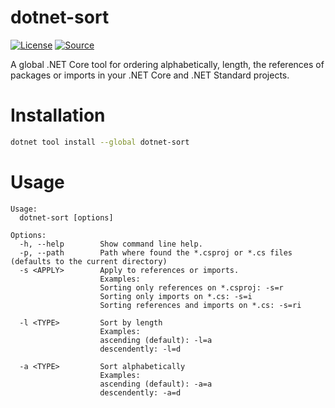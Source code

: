 # dotnet-sort
[![License](https://img.shields.io/badge/license-MIT-blue.svg?style=flat-square)](LICENSE)
[![Source](https://img.shields.io/badge/Source-Github-purple.svg?style=flat-square)](https://github.com/ramosisw/dotnet-sort)

A global .NET Core tool for ordering alphabetically, length, the references of packages or imports in your .NET Core and .NET Standard projects.

# Installation
```sh
dotnet tool install --global dotnet-sort
```


# Usage

```
Usage:
  dotnet-sort [options]

Options:
  -h, --help        Show command line help.
  -p, --path        Path where found the *.csproj or *.cs files (defaults to the current directory)
  -s <APPLY>        Apply to references or imports.
                    Examples:
                    Sorting only references on *.csproj: -s=r
                    Sorting only imports on *.cs: -s=i
                    Sorting references and imports on *.cs: -s=ri

  -l <TYPE>         Sort by length
                    Examples:
                    ascending (default): -l=a
                    descendently: -l=d

  -a <TYPE>         Sort alphabetically
                    Examples: 
                    ascending (default): -a=a
                    descendently: -a=d
```
